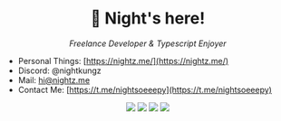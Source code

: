 <h1 align="center">👋 Night's here!</h1>
<p align="center">
  <em>Freelance Developer & Typescript Enjoyer</em>
</p>

- Personal Things: [https://nightz.me/](https://nightz.me/)
- Discord: @nightkungz
- Mail: hi@nightz.me
- Contact Me: [https://t.me/nightsoeeepy](https://t.me/nightsoeeepy)

<p align="center">
  <img src="https://img.shields.io/badge/AWS-%23FF9900.svg?logo=amazon-aws&logoColor=white" />
  <img src="https://img.shields.io/badge/Kubernetes-%23326CE5.svg?logo=kubernetes&logoColor=white" />
  <img src="https://img.shields.io/badge/TypeScript-%23007ACC.svg?logo=typescript&logoColor=white" />
  <img src="https://img.shields.io/badge/Go-%2300ADD8.svg?logo=go&logoColor=white" />
  <!-- เพิ่ม icon หรือ badge ตามใจ -->
</p>
